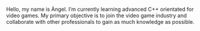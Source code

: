 Hello, my name is Àngel.
I’m currently learning advanced C++ orientated for video games.
My primary objective is to join the video game industry and collaborate with other professionals to gain as much knowledge as possible.
